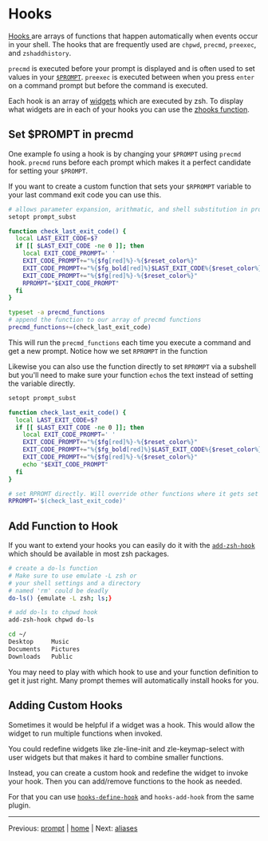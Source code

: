 # Hooks

[ Hooks ](http://zsh.sourceforge.net/Doc/Release/Functions.html#Hook-Functions) are arrays of functions that happen automatically when events occur in your shell.
The hooks that are frequently used are `chpwd`, `precmd`, `preexec`, and `zshaddhistory`.

`precmd` is executed before your prompt is displayed and is often used to set values in your [`$PROMPT`](prompt.md).
`preexec` is executed between when you press `enter` on a command prompt but before the command is executed.

Each hook is an array of [widgets](../helpers/widgets.md) which are executed by zsh.
To display what widgets are in each of your hooks you can use the [zhooks function](https://github.com/agkozak/zhooks).

## Set $PROMPT in precmd

One example fo using a hook is by changing your `$PROMPT` using `precmd` hook.
`precmd` runs before each prompt which makes it a perfect candidate for setting your `$PROMPT`.

If you want to create a custom function that sets your `$RPROMPT` variable to your last command exit code you can use this.

```bash
# allows parameter expansion, arithmatic, and shell substitution in prompts
setopt prompt_subst

function check_last_exit_code() {
  local LAST_EXIT_CODE=$?
  if [[ $LAST_EXIT_CODE -ne 0 ]]; then
    local EXIT_CODE_PROMPT=' '
    EXIT_CODE_PROMPT+="%{$fg[red]%}-%{$reset_color%}"
    EXIT_CODE_PROMPT+="%{$fg_bold[red]%}$LAST_EXIT_CODE%{$reset_color%}"
    EXIT_CODE_PROMPT+="%{$fg[red]%}-%{$reset_color%}"
    RPROMPT="$EXIT_CODE_PROMPT"
  fi
}

typeset -a precmd_functions
# append the function to our array of precmd functions
precmd_functions+=(check_last_exit_code)
```
This will run the `precmd_functions` each time you execute a command and get a new prompt.
Notice how we set `RPROMPT` in the function

Likewise you can also use the function directly to set `RPROMPT` via a subshell but you'll need to make sure your function `echo`s the text instead of setting the variable directly.

```bash
setopt prompt_subst

function check_last_exit_code() {
  local LAST_EXIT_CODE=$?
  if [[ $LAST_EXIT_CODE -ne 0 ]]; then
    local EXIT_CODE_PROMPT=' '
    EXIT_CODE_PROMPT+="%{$fg[red]%}-%{$reset_color%}"
    EXIT_CODE_PROMPT+="%{$fg_bold[red]%}$LAST_EXIT_CODE%{$reset_color%}"
    EXIT_CODE_PROMPT+="%{$fg[red]%}-%{$reset_color%}"
    echo "$EXIT_CODE_PROMPT"
  fi
}

# set RPROMT directly. Will override other functions where it gets set
RPROMPT='$(check_last_exit_code)'
```

## Add Function to Hook

If you want to extend your hooks you can easily do it with the [`add-zsh-hook`](https://github.com/zsh-users/zsh/blob/master/Functions/Misc/add-zsh-hook) which should be available in most zsh packages.

```bash
# create a do-ls function
# Make sure to use emulate -L zsh or
# your shell settings and a directory
# named 'rm' could be deadly
do-ls() {emulate -L zsh; ls;}

# add do-ls to chpwd hook
add-zsh-hook chpwd do-ls

cd ~/
Desktop     Music
Documents	Pictures
Downloads	Public
```

You may need to play with which hook to use and your function definition to get it just right.
Many prompt themes will automatically install hooks for you.

## Adding Custom Hooks

Sometimes it would be helpful if a widget was a hook.
This would allow the widget to run multiple functions when invoked.

You could redefine widgets like zle-line-init and zle-keymap-select with user widgets but that makes it hard to combine smaller functions.

Instead, you can create a custom hook and redefine the widget to invoke your hook.
Then you can add/remove functions to the hook as needed.

For that you can use [`hooks-define-hook`](https://github.com/willghatch/zsh-hooks) and `hooks-add-hook` from the same plugin.

---

Previous: [prompt](prompt.md) | [home](../../README.md) | Next: [aliases](../helpers/aliases.md)
